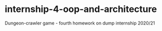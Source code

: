 # internship-4-oop-and-architecture
Dungeon-crawler game - fourth homework on dump internship 2020/21
